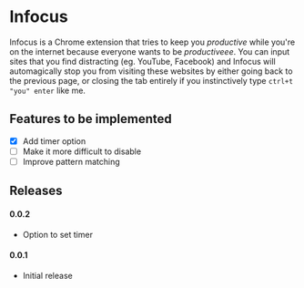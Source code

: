 # Infocus

Infocus is a Chrome extension that tries to keep you *productive* while you're on the internet because everyone wants to be *productiveee*. You can input sites that you find distracting (eg. YouTube, Facebook) and Infocus will automagically stop you from visiting these websites by either going back to the previous page, or closing the tab entirely if you instinctively type `ctrl+t "you" enter` like me. 

## Features to be implemented
- [x] Add timer option
- [ ] Make it more difficult to disable
- [ ] Improve pattern matching

## Releases
#### 0.0.2
* Option to set timer

#### 0.0.1
* Initial release
